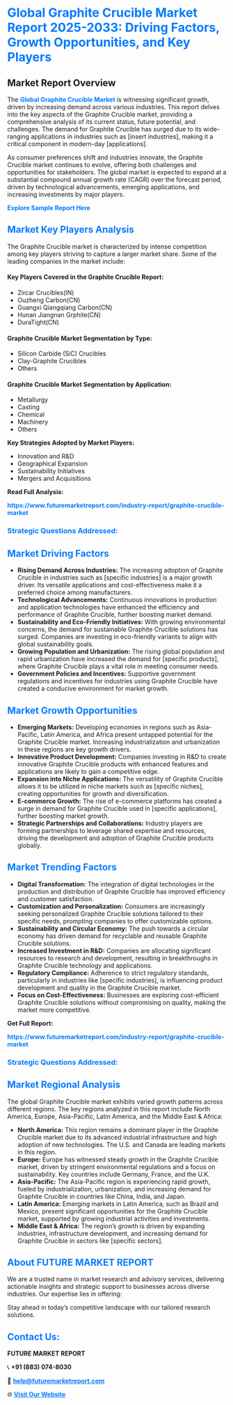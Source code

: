 <h1 style="color: #007BFF;">Global Graphite Crucible Market Report 2025-2033: Driving Factors, Growth Opportunities, and Key Players</h1>

<section id="overview">
<h2>Market Report Overview</h2>
<p>The <a href="https://www.futuremarketreport.com/industry-report/graphite-crucible-market" style="color: #007BFF; text-decoration: none;"><strong>Global Graphite Crucible Market</strong></a> is witnessing significant growth, driven by increasing demand across various industries. This report delves into the key aspects of the Graphite Crucible market, providing a comprehensive analysis of its current status, future potential, and challenges. The demand for Graphite Crucible has surged due to its wide-ranging applications in industries such as [insert industries], making it a critical component in modern-day [applications].</p>
<p>As consumer preferences shift and industries innovate, the Graphite Crucible market continues to evolve, offering both challenges and opportunities for stakeholders. The global market is expected to expand at a substantial compound annual growth rate (CAGR) over the forecast period, driven by technological advancements, emerging applications, and increasing investments by major players.</p>
</section>

<section id="overview">
<p><a href="https://www.futuremarketreport.com/request-sample/reportId=56112" style="color: #007BFF; text-decoration: none;"><strong>Explore Sample Report Here</strong></a></p>
</section>

<section id="key-players">
<h2 style="color: #007BFF;">Market Key Players Analysis</h2>
<p>The Graphite Crucible market is characterized by intense competition among key players striving to capture a larger market share. Some of the leading companies in the market include:</p>
<h4>Key Players Covered in the Graphite Crucible Report:</h4>
<ul><li>Zircar Crucibles(IN)</li><li>Ouzheng Carbon(CN)</li><li>Guangxi Qiangqiang Carbon(CN)</li><li>Hunan Jiangnan Grphite(CN)</li><li>DuraTight(CN)</li></ul>
<h4>Graphite Crucible Market Segmentation by Type:</h4>
<ul><li>Silicon Carbide (SiC) Crucibles</li><li>Clay-Graphite Crucibles</li><li>Others</li></ul>

<h4>Graphite Crucible Market Segmentation by Application:</h4>
<ul><li>Metallurgy</li><li>Casting</li><li>Chemical</li><li>Machinery</li><li>Others</li></ul>
<p><strong>Key Strategies Adopted by Market Players:</strong></p>
<ul>
<li>Innovation and R&D</li>
<li>Geographical Expansion</li>
<li>Sustainability Initiatives</li>
<li>Mergers and Acquisitions</li>
</ul>
</section>

<section>
<p><strong>Read Full Analysis: </strong></p><a href="https://www.futuremarketreport.com/industry-report/graphite-crucible-market" style="color: #007BFF; text-decoration: none;"><strong>https://www.futuremarketreport.com/industry-report/graphite-crucible-market</strong></a>
<h3 style="color: #007BFF;">Strategic Questions Addressed:</h3>
</section>

<section id="driving-factors">
<h2 style="color: #007BFF;">Market Driving Factors</h2>
<ul>
<li><strong>Rising Demand Across Industries:</strong> The increasing adoption of Graphite Crucible in industries such as [specific industries] is a major growth driver. Its versatile applications and cost-effectiveness make it a preferred choice among manufacturers.</li>
<li><strong>Technological Advancements:</strong> Continuous innovations in production and application technologies have enhanced the efficiency and performance of Graphite Crucible, further boosting market demand.</li>
<li><strong>Sustainability and Eco-Friendly Initiatives:</strong> With growing environmental concerns, the demand for sustainable Graphite Crucible solutions has surged. Companies are investing in eco-friendly variants to align with global sustainability goals.</li>
<li><strong>Growing Population and Urbanization:</strong> The rising global population and rapid urbanization have increased the demand for [specific products], where Graphite Crucible plays a vital role in meeting consumer needs.</li>
<li><strong>Government Policies and Incentives:</strong> Supportive government regulations and incentives for industries using Graphite Crucible have created a conducive environment for market growth.</li>
</ul>
</section>

<section id="growth-opportunities">
<h2 style="color: #007BFF;">Market Growth Opportunities</h2>
<ul>
<li><strong>Emerging Markets:</strong> Developing economies in regions such as Asia-Pacific, Latin America, and Africa present untapped potential for the Graphite Crucible market. Increasing industrialization and urbanization in these regions are key growth drivers.</li>
<li><strong>Innovative Product Development:</strong> Companies investing in R&D to create innovative Graphite Crucible products with enhanced features and applications are likely to gain a competitive edge.</li>
<li><strong>Expansion into Niche Applications:</strong> The versatility of Graphite Crucible allows it to be utilized in niche markets such as [specific niches], creating opportunities for growth and diversification.</li>
<li><strong>E-commerce Growth:</strong> The rise of e-commerce platforms has created a surge in demand for Graphite Crucible used in [specific applications], further boosting market growth.</li>
<li><strong>Strategic Partnerships and Collaborations:</strong> Industry players are forming partnerships to leverage shared expertise and resources, driving the development and adoption of Graphite Crucible products globally.</li>
</ul>
</section>

<section id="trending-factors">
<h2 style="color: #007BFF;">Market Trending Factors</h2>
<ul>
<li><strong>Digital Transformation:</strong> The integration of digital technologies in the production and distribution of Graphite Crucible has improved efficiency and customer satisfaction.</li>
<li><strong>Customization and Personalization:</strong> Consumers are increasingly seeking personalized Graphite Crucible solutions tailored to their specific needs, prompting companies to offer customizable options.</li>
<li><strong>Sustainability and Circular Economy:</strong> The push towards a circular economy has driven demand for recyclable and reusable Graphite Crucible solutions.</li>
<li><strong>Increased Investment in R&D:</strong> Companies are allocating significant resources to research and development, resulting in breakthroughs in Graphite Crucible technology and applications.</li>
<li><strong>Regulatory Compliance:</strong> Adherence to strict regulatory standards, particularly in industries like [specific industries], is influencing product development and quality in the Graphite Crucible market.</li>
<li><strong>Focus on Cost-Effectiveness:</strong> Businesses are exploring cost-efficient Graphite Crucible solutions without compromising on quality, making the market more competitive.</li>
</ul>
</section>

<section>
<p><strong>Get Full Report: </strong></p><a href="https://www.futuremarketreport.com/industry-report/graphite-crucible-market" style="color: #007BFF; text-decoration: none;"><strong>https://www.futuremarketreport.com/industry-report/graphite-crucible-market</strong></a>
<h3 style="color: #007BFF;">Strategic Questions Addressed:</h3>
</section>


<section id="regional-analysis">
<h2 style="color: #007BFF;">Market Regional Analysis</h2>
<p>The global Graphite Crucible market exhibits varied growth patterns across different regions. The key regions analyzed in this report include North America, Europe, Asia-Pacific, Latin America, and the Middle East & Africa:</p>
<ul>
<li><strong>North America:</strong> This region remains a dominant player in the Graphite Crucible market due to its advanced industrial infrastructure and high adoption of new technologies. The U.S. and Canada are leading markets in this region.</li>
<li><strong>Europe:</strong> Europe has witnessed steady growth in the Graphite Crucible market, driven by stringent environmental regulations and a focus on sustainability. Key countries include Germany, France, and the U.K.</li>
<li><strong>Asia-Pacific:</strong> The Asia-Pacific region is experiencing rapid growth, fueled by industrialization, urbanization, and increasing demand for Graphite Crucible in countries like China, India, and Japan.</li>
<li><strong>Latin America:</strong> Emerging markets in Latin America, such as Brazil and Mexico, present significant opportunities for the Graphite Crucible market, supported by growing industrial activities and investments.</li>
<li><strong>Middle East & Africa:</strong> The region’s growth is driven by expanding industries, infrastructure development, and increasing demand for Graphite Crucible in sectors like [specific sectors].</li>
</ul>
</section>

<footer>
<h2 style="color: #007BFF;">About FUTURE MARKET REPORT</h2>
<p>We are a trusted name in market research and advisory services, delivering actionable insights and strategic support to businesses across diverse industries. Our expertise lies in offering:</p>

<p>Stay ahead in today’s competitive landscape with our tailored research solutions.</p>

<h2 style="color: #007BFF;">Contact Us:</h2>
<p><strong>FUTURE MARKET REPORT</strong></p>
<p>📞 <strong>+91 (883) 074-8030</strong></p>
<p>📧 <strong><a href="mailto:help@futuremarketreport.com" style="color: #007BFF;">help@futuremarketreport.com</a></strong></p>
<p>🌐 <strong><a href="https://www.futuremarketreport.com/" style="color: #007BFF;">Visit Our Website</a></strong></p>
</footer>